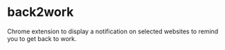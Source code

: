 # back2work
Chrome extension to display a notification on selected websites to remind you to get back to work.
